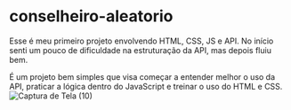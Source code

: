 # conselheiro-aleatorio
Esse é meu primeiro projeto envolvendo HTML, CSS, JS e API. No início senti um pouco de dificuldade na estruturação da API, mas depois fluiu bem.

É um projeto bem simples que visa começar a entender melhor o uso da API, praticar a lógica dentro do JavaScript e treinar o uso do HTML e CSS.
![Captura de Tela (10)](https://github.com/XPMatth/conselho-aleatorio/assets/133550945/db474156-e29e-4f7a-b68f-8ddaa9e20b1f)


